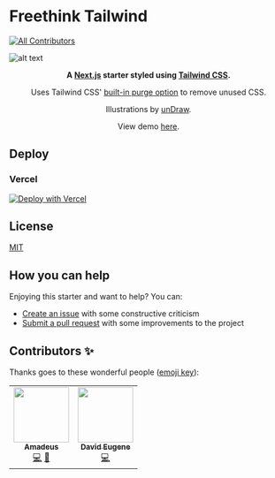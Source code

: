 # Freethink Tailwind

<!-- ALL-CONTRIBUTORS-BADGE:START - Do not remove or modify this section -->

[![All Contributors](https://img.shields.io/badge/all_contributors-2-orange.svg?style=flat-square)](#contributors-)

<!-- ALL-CONTRIBUTORS-BADGE:END -->

![alt text](https://github.com/taylorbryant/next-starter-tailwind/blob/master/public/screenshot.png "Screenshot of Tailwind Next.js Starter homepage")

 <div align="center">
 <p><strong>A <a href="https://nextjs.org" target="_blank">Next.js</a> starter styled using <a href="https://tailwindcss.com/" target="_blank">Tailwind CSS</a>.</strong></p>
 <p>Uses Tailwind CSS' <a href="https://tailwindcss.com/docs/controlling-file-size" target="_blank">built-in purge option</a> to remove unused CSS.</p>
 <p>Illustrations by <a href="https://undraw.co/" target="_blank">unDraw</a>.</p>
 <p>View demo <a href="https://next-starter-tailwind.taylorbryant.dev" target="_blank">here</a>.</p>
</div>

## Deploy

### Vercel

[![Deploy with Vercel](https://vercel.com/button)](https://vercel.com/import/git?s=https%3A%2F%2Fgithub.com%2Ftaylorbryant%2Fnext-starter-tailwind%2Ftree%2Fmaster)

## License

[MIT](https://github.com/taylorbryant/next-starter-tailwind/blob/master/LICENSE.md)

## How you can help

Enjoying this starter and want to help? You can:

- [Create an issue](https://github.com/taylorbryant/next-starter-tailwind/issues/new) with some constructive criticism
- [Submit a pull request](https://github.com/taylorbryant/next-starter-tailwind/compare) with some improvements to the project

## Contributors ✨

Thanks goes to these wonderful people ([emoji key](https://allcontributors.org/docs/en/emoji-key)):

<!-- ALL-CONTRIBUTORS-LIST:START - Do not remove or modify this section -->
<!-- prettier-ignore-start -->
<!-- markdownlint-disable -->
<table>
  <tr>
    <td align="center"><a href="https://github.com/Mozart409"><img src="https://avatars2.githubusercontent.com/u/38767929?v=4" width="100px;" alt=""/><br /><sub><b>Amadeus</b></sub></a><br /><a href="https://github.com/taylorbryant/next-starter-tailwind/commits?author=Mozart409" title="Code">💻</a> <a href="#ideas-Mozart409" title="Ideas, Planning, & Feedback">🤔</a></td>
    <td align="center"><a href="https://www.synaptech.fr"><img src="https://avatars3.githubusercontent.com/u/10560326?v=4" width="100px;" alt=""/><br /><sub><b>David Eugene</b></sub></a><br /><a href="https://github.com/taylorbryant/next-starter-tailwind/commits?author=egdavid" title="Code">💻</a></td>
  </tr>
</table>

<!-- markdownlint-enable -->
<!-- prettier-ignore-end -->
